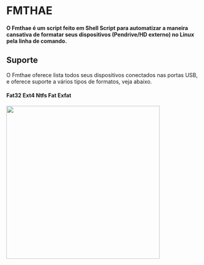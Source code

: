 # FMTHAE
<h4>O Fmthae é um script feito em Shell Script para automatizar a maneira cansativa de formatar seus dispositivos (Pendrive/HD externo) no Linux pela linha de comando.</h4>
<h2>Suporte</h2>
O Fmthae oferece lista todos seus dispositivos conectados nas portas USB, e oferece suporte a vários tipos de formatos, veja abaixo.
<h4>Fat32
Ext4
Ntfs
Fat
Exfat</h4>

<img src="https://user-images.githubusercontent.com/20159378/50998972-db513f00-1507-11e9-8b0b-ca440cfb0ec5.png" height="400" widht="400">
